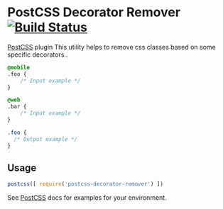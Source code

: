 # PostCSS Decorator Remover [![Build Status][ci-img]][ci]

[PostCSS] plugin This utility helps to remove css classes based on some specific decorators..

[PostCSS]: https://github.com/postcss/postcss
[ci-img]:  https://travis-ci.org/anandgupta193/postcss-decorator-remover.svg
[ci]:      https://travis-ci.org/anandgupta193/postcss-decorator-remover

```css
@mobile
.foo {
    /* Input example */
}

@web
.bar {
    /* Input example */
}
```

```css
.foo {
  /* Output example */
}
```

## Usage

```js
postcss([ require('postcss-decorator-remover') ])
```

See [PostCSS] docs for examples for your environment.
